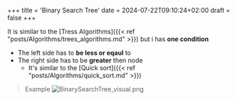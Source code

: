 +++
title = 'Binary Search Tree'
date = 2024-07-22T09:10:24+02:00
draft = false
+++

It  is similar to the 
[Tress Algorithms]({{< ref "posts/Algorithms/trees_algorithms.md" >}})
but i has **one condition**
- The left  side has to **be less or eqaul** to 
- The right side has to be **greater** then node 
	- It's similar  to the [Quick sort]({{< ref "posts/Algorithms/quick_sort.md" >}})

>Example
>![BinarySearchTree_visual.png](/BinarySearchTree_visual.png)


